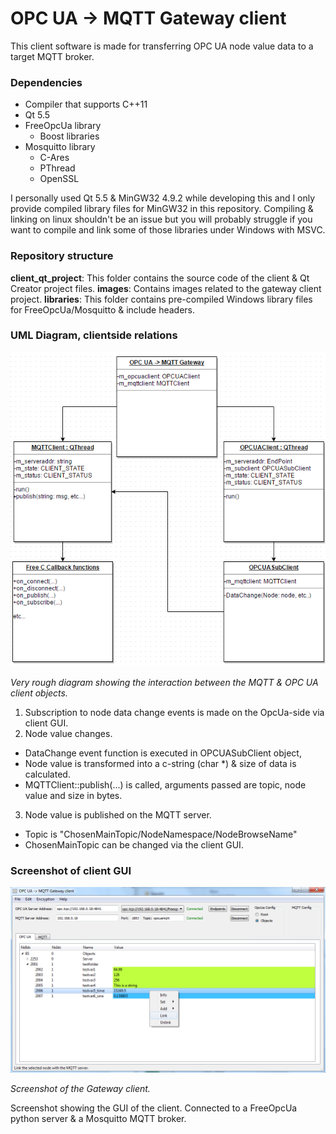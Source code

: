 # OPC UA -> MQTT Gateway client

This client software is made for transferring OPC UA node value data to a target MQTT broker.

### Dependencies

- Compiler that supports C++11
- Qt 5.5
- FreeOpcUa library
  - Boost libraries
- Mosquitto library
  - C-Ares
  - PThread
  - OpenSSL

I personally used Qt 5.5 & MinGW32 4.9.2 while developing this and I only provide compiled library files for MinGW32 in this repository. Compiling & linking on linux shouldn't be an issue but you will probably struggle if you want to compile and link some of those libraries under Windows with MSVC.

### Repository structure

**client_qt_project**: This folder contains the source code of the client & Qt Creator project files.
**images**: Contains images related to the gateway client project.
**libraries**: This folder contains pre-compiled Windows library files for FreeOpcUa/Mosquitto & include headers.

### UML Diagram, clientside relations

![UML Diagram, simplified](images/client_hierarchy_simple.png "Rough UML diagram.")

_Very rough diagram showing the interaction between the MQTT & OPC UA client objects._

1. Subscription to node data change events is made on the OpcUa-side via client GUI.
2. Node value changes.
  * DataChange event function is executed in OPCUASubClient object,
  * Node value is transformed into a c-string (char *) & size of data is calculated.
  * MQTTClient::publish(...) is called, arguments passed are topic, node value and size in bytes.
3. Node value is published on the MQTT server.
  * Topic is "ChosenMainTopic/NodeNamespace/NodeBrowseName"
  * ChosenMainTopic can be changed via the client GUI.

### Screenshot of client GUI

![Gateway client GUI](images/gateway_client_gui.png "Screenshot of the Gateway client.")

_Screenshot of the Gateway client._

Screenshot showing the GUI of the client. Connected to a FreeOpcUa python server & a Mosquitto MQTT broker.